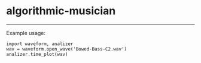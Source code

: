 # algorithmic-musician

---

Example usage:

    import waveform, analizer
    wav = waveform.open_wave('Bowed-Bass-C2.wav')
    analizer.time_plot(wav)
